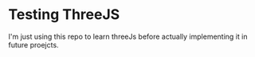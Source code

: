 # Testing ThreeJS

I'm just using this repo to learn threeJs before actually implementing it in future proejcts.